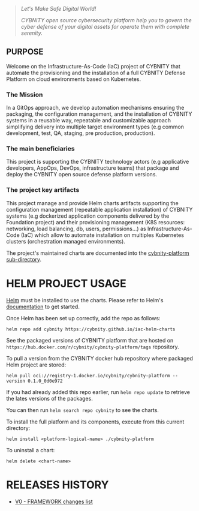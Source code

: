 > _Let's Make Safe Digital World!_
> 
> _CYBNITY open source cybersecurity platform help you to govern the cyber defense of your digital assets for operate them with complete serenity._

## PURPOSE
Welcome on the Infrastructure-As-Code (IaC) project of CYBNITY that automate the provisioning and the installation of a full CYBNITY Defense Platform on cloud environments based on Kubernetes.

### The Mission
In a GitOps approach, we develop automation mechanisms ensuring the packaging, the configuration management, and the installation of CYBNITY systems in a reusable way, repeatable and customizable approach simplifying delivery into multiple target environment types (e.g common development, test, QA, staging, pre production, production).

### The main beneficiaries
This project is supporting the CYBNITY technology actors (e.g applicative developers, AppOps, DevOps, infrastructure teams) that package and deploy the CYBNITY open source defense platform versions.

### The project key artifacts
This project manage and provide Helm charts artifacts supporting the configuration management (repeatable application installation) of CYBNITY systems (e.g dockerized application components delivered by the Foundation project) and their provisioning management (K8S resources: networking, load balancing, db, users, permissions...) as Infrastructure-As-Code (IaC) which allow to automate installation on multiples Kubernetes clusters (orchestration managed environments).

The project's maintained charts are documented into the [cybnity-platform sub-directory](cybnity-platform/README.md).

# HELM PROJECT USAGE
[Helm](https://helm.sh) must be installed to use the charts. Please refer to Helm's [documentation](https://helm.sh/docs) to get started.

Once Helm has been set up correctly, add the repo as follows:
```shell
helm repo add cybnity https://cybnity.github.io/iac-helm-charts
```

See the packaged versions of CYBNITY platform that are hosted on `https://hub.docker.com/r/cybnity/cybnity-platform/tags` repository.

To pull a version from the CYBNITY docker hub repository where packaged Helm project are stored:
```shell
helm pull oci://registry-1.docker.io/cybnity/cybnity-platform --version 0.1.0_0d0e972
```

If you had already added this repo earlier, run `helm repo update` to retrieve the lates versions of the packages.

You can then run `helm search repo cybnity` to see the charts.

To install the full platform and its components, execute from this current directory:
```shell
helm install <platform-logical-name> ./cybnity-platform
```

To uninstall a chart:
```shell
helm delete <chart-name>
```

# RELEASES HISTORY
- [V0 - FRAMEWORK changes list](v0-changes.md)

